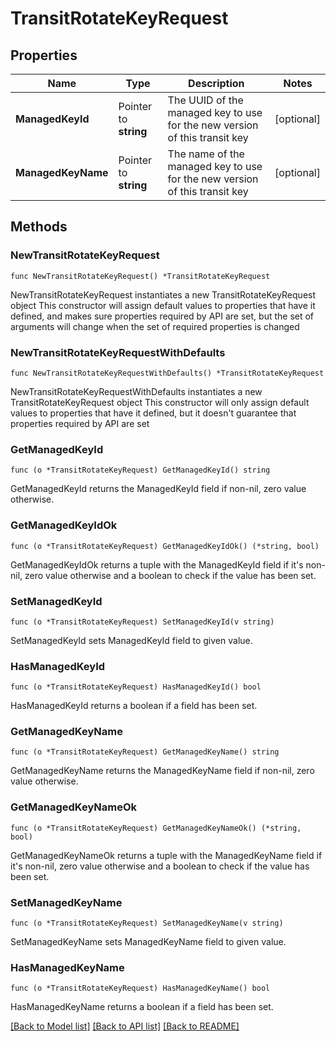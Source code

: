 # TransitRotateKeyRequest


## Properties

Name | Type | Description | Notes
------------ | ------------- | ------------- | -------------
**ManagedKeyId** | Pointer to **string** | The UUID of the managed key to use for the new version of this transit key | [optional] 
**ManagedKeyName** | Pointer to **string** | The name of the managed key to use for the new version of this transit key | [optional] 



## Methods


### NewTransitRotateKeyRequest

`func NewTransitRotateKeyRequest() *TransitRotateKeyRequest`

NewTransitRotateKeyRequest instantiates a new TransitRotateKeyRequest object
This constructor will assign default values to properties that have it defined,
and makes sure properties required by API are set, but the set of arguments
will change when the set of required properties is changed

### NewTransitRotateKeyRequestWithDefaults

`func NewTransitRotateKeyRequestWithDefaults() *TransitRotateKeyRequest`

NewTransitRotateKeyRequestWithDefaults instantiates a new TransitRotateKeyRequest object
This constructor will only assign default values to properties that have it defined,
but it doesn't guarantee that properties required by API are set


### GetManagedKeyId

`func (o *TransitRotateKeyRequest) GetManagedKeyId() string`

GetManagedKeyId returns the ManagedKeyId field if non-nil, zero value otherwise.

### GetManagedKeyIdOk

`func (o *TransitRotateKeyRequest) GetManagedKeyIdOk() (*string, bool)`

GetManagedKeyIdOk returns a tuple with the ManagedKeyId field if it's non-nil, zero value otherwise
and a boolean to check if the value has been set.

### SetManagedKeyId

`func (o *TransitRotateKeyRequest) SetManagedKeyId(v string)`

SetManagedKeyId sets ManagedKeyId field to given value.


### HasManagedKeyId

`func (o *TransitRotateKeyRequest) HasManagedKeyId() bool`

HasManagedKeyId returns a boolean if a field has been set.




### GetManagedKeyName

`func (o *TransitRotateKeyRequest) GetManagedKeyName() string`

GetManagedKeyName returns the ManagedKeyName field if non-nil, zero value otherwise.

### GetManagedKeyNameOk

`func (o *TransitRotateKeyRequest) GetManagedKeyNameOk() (*string, bool)`

GetManagedKeyNameOk returns a tuple with the ManagedKeyName field if it's non-nil, zero value otherwise
and a boolean to check if the value has been set.

### SetManagedKeyName

`func (o *TransitRotateKeyRequest) SetManagedKeyName(v string)`

SetManagedKeyName sets ManagedKeyName field to given value.


### HasManagedKeyName

`func (o *TransitRotateKeyRequest) HasManagedKeyName() bool`

HasManagedKeyName returns a boolean if a field has been set.









[[Back to Model list]](../README.md#documentation-for-models) [[Back to API list]](../README.md#documentation-for-api-endpoints) [[Back to README]](../README.md)


